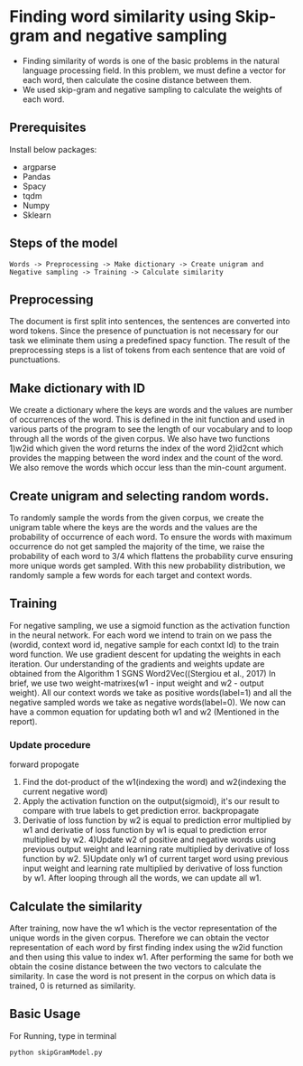 # Finding word similarity using Skip-gram and negative sampling 
* Finding similarity of words is one of the basic problems in the natural language processing field. In this problem, we must define a vector for each word, then calculate the cosine distance between them.
* We used skip-gram and negative sampling to calculate the weights of each word.

## Prerequisites
Install below packages:
* argparse
* Pandas
* Spacy 
* tqdm
* Numpy 
* Sklearn

## Steps of the model
```
Words -> Preprocessing -> Make dictionary -> Create unigram and Negative sampling -> Training -> Calculate similarity
```

## Preprocessing
The document is first split into sentences, the sentences are converted into word tokens. Since the presence of punctuation is not necessary for our task we eliminate them using a predefined
spacy function. The result of the preprocessing steps is a list of tokens from each sentence that are void of punctuations. 

## Make dictionary with ID 
We create a dictionary where the keys are words and the values are number of occurrences of the word. This is defined in the init function and used in various parts of the program 
to see the length of our vocabulary and to loop through all the words of the given corpus. We also have two functions 1)w2id which given the word returns the index of the word 2)id2cnt 
which provides the mapping between the word index and the count of the word. We also remove the words which occur less than the min-count argument. 

## Create unigram and selecting random words. 
To randomly sample the words from the given corpus, we create the unigram table where the keys are the words and the values are the probability of occurrence of each word.
To ensure the words with maximum occurrence do not get sampled the majority of the time, we raise the probability of each word to 3/4 which flattens the probability curve
ensuring more unique words get sampled. With this new probability distribution, we randomly sample a few words for each target and context words. 

## Training
For negative sampling, we use a sigmoid function as the activation function in the neural network. 
For each word we intend to train on we pass the (wordid, context word id, negative sample for each contxt Id) to the train word function.
We use gradient descent for updating the weights in each iteration. Our understanding of the gradients and weights update are obtained from the Algorithm 1 SGNS Word2Vec((Stergiou et al., 2017)
In brief, we use two weight-matrixes(w1 - input weight and w2 - output weight). All our context words we take as positive words(label=1) and all the negative sampled words we take as negative words(label=0).
We now can have a common equation for updating both w1 and w2 (Mentioned in the report).

### Update procedure
forward propogate
1) Find the dot-product of the w1(indexing the word) and w2(indexing the current negative word)
2) Apply the activation function on the output(sigmoid), it's our result to compare with true labels to get prediction error.
backpropagate
3) Derivatie of loss function by w2 is equal to prediction error multiplied by w1 and derivatie of loss function by w1 is equal to prediction error multiplied by w2.
4)Update w2 of positive and negative words using previous output weight and learning rate multiplied by derivative of loss function by w2. 
5)Update only w1 of current target word using previous input weight and learning rate multiplied by derivative of loss function by w1. After looping through all the words, we can update all w1.



## Calculate the similarity

After training, now have the w1 which is the vector representation of the unique words in the given corpus. Therefore we can obtain the vector representation of each word by first finding
index using the w2id function and then using this value to index w1. After performing the same for both we obtain the cosine distance between the two vectors to calculate the similarity.
In case the word is not present in the corpus on which data is trained, 0 is returned as similarity.

## Basic Usage
For Running, type in terminal
```
python skipGramModel.py

```